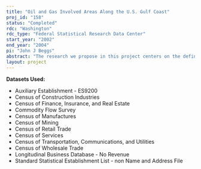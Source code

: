 ```yaml
---
title: "Oil and Gas Involved Areas Along the U.S. Gulf Coast"
proj_id: "158"
status: "Completed"
rdc: "Washington"
rdc_type: "Federal Statistical Research Data Center"
start_year: "2002"
end_year: "2004"
pi: "John J Beggs"
abstract: "The research we propose in this project centers on the definition of oil and gas involved areas along the coast of Gulf of Mexico. Previous research has necessarily relied on publicly available data sources such as household census PUMS (public-use microdata samples) files, (STF files) summary tape files, economic censuses, and County Business Patterns data. For public data of this sort, geographic specificity is a serious concern.  In the case of Gulf of Mexico oil and gas involvement, delineations have been based on counties (parishes).  Coastal counties and parishes can be quite large in land area.  As such, county-based involvement schema can be less than precise.  The internal files available to us at the Census Bureau are the microdata (household-level and establishment-level) which underlie the public-use data that are widely published.  The internal microdata code residential geography to the block level (population censuses) and the tract level (economic censuses). Place of work geography is coded to the tract level as well.  As such, we are in position to specify with geographic precision those land areas along the coast of the Gulf of Mexico that exhibit significant involvement in the oil and gas industries.  In doing so, we will conduct analysis of significance to the Minerals Management Service.  We would like to conduct the initial phase of the project at CES headquarters.  We would like to have the option of moving the project to Carnegie Mellon University or Chicago (should an RDC open there) for the later phases of the project."
layout: project
---
```


**Datasets Used:**

  - Auxiliary Establishment - ES9200 
  - Census of Construction Industries 
  - Census of Finance, Insurance, and Real Estate 
  - Commodity Flow Survey 
  - Census of Manufactures 
  - Census of Mining 
  - Census of Retail Trade 
  - Census of Services 
  - Census of Transportation, Communications, and Utilities 
  - Census of Wholesale Trade 
  - Longitudinal Business Database - No Revenue 
  - Standard Statistical Establishment List - non Name and Address File 

